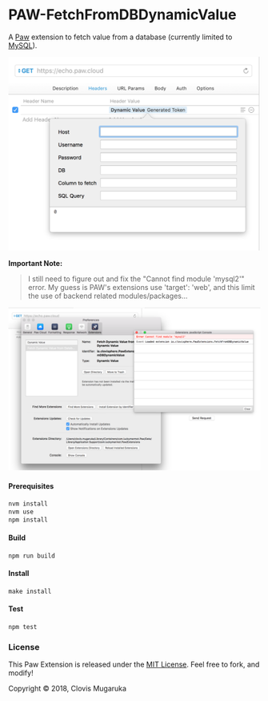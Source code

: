 # PAW-FetchFromDBDynamicValue

A [Paw](https://paw.cloud/) extension to fetch value from a database (currently limited to [MySQL](https://www.mysql.com/)).

![Extension](screenshot/ext.png)


**Important Note:**
> I still need to figure out and fix the "Cannot find module 'mysql2'" error. My guess is PAW's extensions use 'target': 'web', and this limit the use of backend related modules/packages...

![error](screenshot/error.png)


#### Prerequisites

```
nvm install
nvm use
npm install
```

#### Build

```
npm run build
```

#### Install

```
make install
```

#### Test

```
npm test
```

### License

This Paw Extension is released under the [MIT License](https://www.wikiwand.com/en/MIT_License). Feel free to fork, and modify!

Copyright © 2018, Clovis Mugaruka
